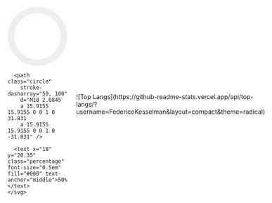 <div style="display: flex; justify-content: center; align-items: center;">
  
  <!-- Círculo de Progreso (Estado de la Carrera Universitaria) -->
  <div style="margin-right: 20px;">
    <svg width="150" height="150" viewBox="0 0 36 36" class="circular-chart">
      <path class="circle-bg"
        d="M18 2.0845
        a 15.9155 15.9155 0 0 1 0 31.831
        a 15.9155 15.9155 0 0 1 0 -31.831" />
      
      <path class="circle"
        stroke-dasharray="50, 100" 
        d="M18 2.0845
        a 15.9155 15.9155 0 0 1 0 31.831
        a 15.9155 15.9155 0 0 1 0 -31.831" />
      
      <text x="18" y="20.35" class="percentage" font-size="0.5em" fill="#000" text-anchor="middle">50%</text>
    </svg>
  </div>

  <!-- Most Used Languages -->
  <div>
    ![Top Langs](https://github-readme-stats.vercel.app/api/top-langs/?username=FedericoKesselman&layout=compact&theme=radical)
  </div>

</div>

<!-- Estilos del círculo de progreso -->
<style>
  .circular-chart {
    max-width: 100%;
    max-height: 250px;
    display: block;
    margin: 0 auto;
  }

  .circle-bg {
    fill: none;
    stroke: #eee;
    stroke-width: 3.8;
  }

  .circle {
    fill: none;
    stroke-width: 2.8;
    stroke-linecap: round;
    stroke: #4caf50;
    stroke-dasharray: 50, 100;
    animation: progress 1s ease-out forwards;
  }

  @keyframes progress {
    0% {
      stroke-dasharray: 0 100;
    }
  }

  .percentage {
    font-size: 0.5em;
    font-weight: bold;
  }
</style>